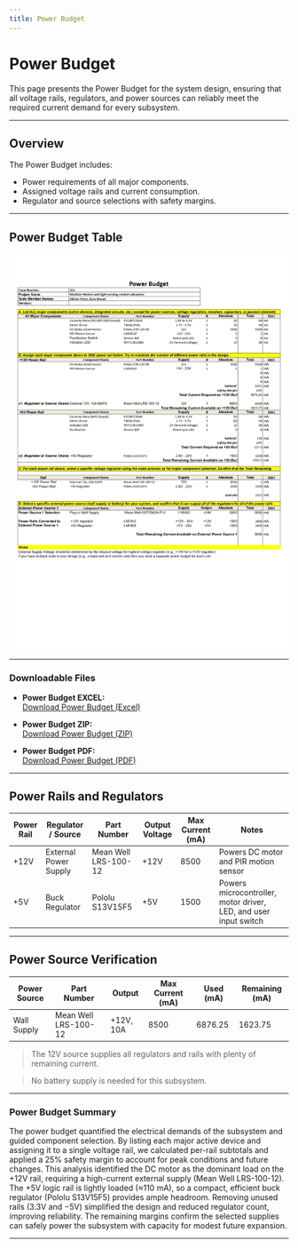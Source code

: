 ```yaml
---
title: Power Budget
---
```


# Power Budget

This page presents the Power Budget for the system design, ensuring that all voltage rails, regulators, and power sources can reliably meet the required current demand for every subsystem.

---

## Overview

The Power Budget includes:
- Power requirements of all major components.
- Assigned voltage rails and current consumption.  
- Regulator and source selections with safety margins.  

---

## Power Budget Table

![Power Budget Table](PowerBudget_MP.jpg)

---

### Downloadable Files

- **Power Budget EXCEL:**  
[Download Power Budget (Excel)](PowerBudget_MP.xlsx)  

- **Power Budget ZIP:**  
[Download Power Budget (ZIP)](PowerBudget_MP.xlsx.zip)

- **Power Budget PDF:**  
[Download Power Budget (PDF)](PowerBudget_MP.pdf)

---

## Power Rails and Regulators

| **Power Rail** | **Regulator / Source** | **Part Number** | **Output Voltage** | **Max Current (mA)** | **Notes** |
|----------------|------------------------|------------------|--------------------|----------------------|------------|
| +12V | External Power Supply | Mean Well LRS-100-12 | +12V | 8500 | Powers DC motor and PIR motion sensor |
| +5V | Buck Regulator | Pololu S13V15F5 | +5V | 1500 | Powers microcontroller, motor driver, LED, and user input switch |


---

## Power Source Verification

| **Power Source** | **Part Number** | **Output** | **Max Current (mA)** | **Used (mA)** | **Remaining (mA)** |
|------------------|----------------|-----------|---------------------|---------------|-------------------|
| Wall Supply | Mean Well LRS-100-12 | +12V, 10A | 8500 | 6876.25 | 1623.75 |

> The 12V source supplies all regulators and rails with plenty of remaining current.

> No battery supply is needed for this subsystem.

---

### Power Budget Summary

The power budget quantified the electrical demands of the subsystem and guided component selection. By listing each major active device and assigning it to a single voltage rail, we calculated per-rail subtotals and applied a 25% safety margin to account for peak conditions and future changes. This analysis identified the DC motor as the dominant load on the +12V rail, requiring a high-current external supply (Mean Well LRS-100-12). The +5V logic rail is lightly loaded (≈110 mA), so a compact, efficient buck regulator (Pololu S13V15F5) provides ample headroom. Removing unused rails (3.3V and −5V) simplified the design and reduced regulator count, improving reliability. The remaining margins confirm the selected supplies can safely power the subsystem with capacity for modest future expansion.

---